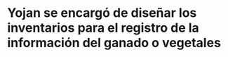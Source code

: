 # Yojan se encargó de diseñar los inventarios para el registro de la información del ganado o vegetales
